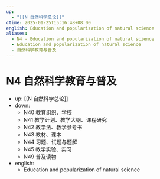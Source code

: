```yaml
---
up:
  - "[[N 自然科学总论]]"
ctime: 2025-01-25T15:16:48+08:00
english: Education and popularization of natural science
aliases:
  - N4 - Education and popularization of natural science
  - Education and popularization of natural science
  - 自然科学教育与普及
---
```


# N4 自然科学教育与普及

- up: [[N 自然科学总论]]
- down:
	- N40 教育组织、学校
	- N41 教学计划、教学大纲、课程研究
	- N42 教学法、教学参考书
	- N43 教材、课本
	- N44 习题、试题与题解
	- N45 教学实验、实习
	- N49 普及读物
- english:
	- Education and popularization of natural science
